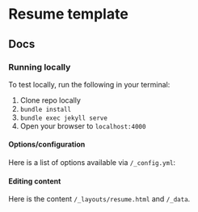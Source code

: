# Resume template

## Docs

### Running locally

To test locally, run the following in your terminal:

1. Clone repo locally
1. `bundle install`
2. `bundle exec jekyll serve`
3. Open your browser to `localhost:4000`

#### Options/configuration

Here is a list of options available via `/_config.yml`:

#### Editing content

Here is the content `/_layouts/resume.html` and `/_data`. 

